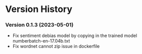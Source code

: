 # Version History
### Version 0.1.3 (2023-05-01)
- Fix sentiment debias model by copying in the trained model numberbatch-en-17.04b.txt
- Fix wordnet cannot zip issue in dockerfile
